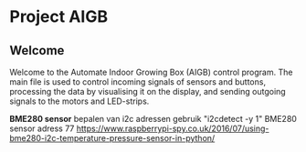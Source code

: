 # Project AIGB

Welcome
------
Welcome to the Automate Indoor Growing Box (AIGB) control program. The main file is used to control incoming signals of sensors  and buttons, processing the data by visualising it on the display,  and sending outgoing signals to the motors and LED-strips.


**BME280 sensor**
bepalen van i2c adressen gebruik "i2cdetect -y 1"
BME280 sensor adress 77
https://www.raspberrypi-spy.co.uk/2016/07/using-bme280-i2c-temperature-pressure-sensor-in-python/


